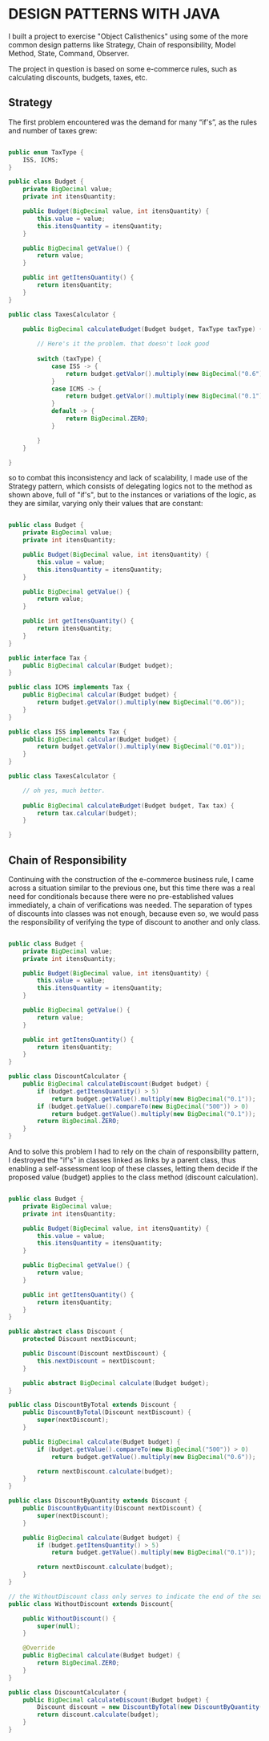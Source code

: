 # DESIGN PATTERNS WITH JAVA

I built a project to exercise "Object Calisthenics" using some of the more common design patterns like Strategy, Chain of responsibility, Model Method, State, Command, Observer.

The project in question is based on some e-commerce rules, such as calculating discounts, budgets, taxes, etc.

## Strategy

The first problem encountered was the demand for many “if's”, as the rules and number of taxes grew:

```java

public enum TaxType {
    ISS, ICMS;
}

public class Budget {
    private BigDecimal value;
    private int itensQuantity;

    public Budget(BigDecimal value, int itensQuantity) {
        this.value = value;
        this.itensQuantity = itensQuantity;
    }

    public BigDecimal getValue() {
        return value;
    }

    public int getItensQuantity() {
        return itensQuantity;
    }
}

public class TaxesCalculator {

    public BigDecimal calculateBudget(Budget budget, TaxType taxType) {
        
        // Here's it the problem. that doesn't look good
        
        switch (taxType) {
            case ISS -> {
                return budget.getValor().multiply(new BigDecimal("0.6"));
            }
            case ICMS -> {
                return budget.getValor().multiply(new BigDecimal("0.1"));
            }
            default -> {
                return BigDecimal.ZERO;
            }

        }
    }

}

```


so to combat this inconsistency and lack of scalability, I made use of the Strategy pattern, which consists of delegating logics not to the method as shown above, full of "if's", but to the instances or variations of the logic, as they are similar, varying only their values that are constant:

```java

public class Budget {
    private BigDecimal value;
    private int itensQuantity;

    public Budget(BigDecimal value, int itensQuantity) {
        this.value = value;
        this.itensQuantity = itensQuantity;
    }

    public BigDecimal getValue() {
        return value;
    }

    public int getItensQuantity() {
        return itensQuantity;
    }
}

public interface Tax {
    public BigDecimal calcular(Budget budget);
}

public class ICMS implements Tax {
    public BigDecimal calcular(Budget budget) {
        return budget.getValor().multiply(new BigDecimal("0.06"));
    }
}

public class ISS implements Tax {
    public BigDecimal calcular(Budget budget) {
        return budget.getValor().multiply(new BigDecimal("0.01"));
    }
}

public class TaxesCalculator {

    // oh yes, much better.
    
    public BigDecimal calculateBudget(Budget budget, Tax tax) {
        return tax.calcular(budget);
    }

}

```

## Chain of Responsibility

Continuing with the construction of the e-commerce business rule, I came across a situation similar to the previous one, but this time there was a real need for conditionals because there were no pre-established values immediately, a chain of verifications was needed. The separation of types of discounts into classes was not enough, because even so, we would pass the responsibility of verifying the type of discount to another and only class.

```java

public class Budget {
    private BigDecimal value;
    private int itensQuantity;

    public Budget(BigDecimal value, int itensQuantity) {
        this.value = value;
        this.itensQuantity = itensQuantity;
    }

    public BigDecimal getValue() {
        return value;
    }

    public int getItensQuantity() {
        return itensQuantity;
    }
}

public class DiscountCalculator {
    public BigDecimal calculateDiscount(Budget budget) {
        if (budget.getItensQuantity() > 5)
            return budget.getValue().multiply(new BigDecimal("0.1"));
        if (budget.getValue().compareTo(new BigDecimal("500")) > 0)
            return budget.getValue().multiply(new BigDecimal("0.1"));
        return BigDecimal.ZERO;
    }
}

```

And to solve this problem I had to rely on the chain of responsibility pattern, I destroyed the "if's" in classes linked as links by a parent class, thus enabling a self-assessment loop of these classes, letting them decide if the proposed value (budget) applies to the class method (discount calculation).


```java

public class Budget {
    private BigDecimal value;
    private int itensQuantity;

    public Budget(BigDecimal value, int itensQuantity) {
        this.value = value;
        this.itensQuantity = itensQuantity;
    }

    public BigDecimal getValue() {
        return value;
    }

    public int getItensQuantity() {
        return itensQuantity;
    }
}

public abstract class Discount {
    protected Discount nextDiscount;

    public Discount(Discount nextDiscount) {
        this.nextDiscount = nextDiscount;
    }

    public abstract BigDecimal calculate(Budget budget);
}

public class DiscountByTotal extends Discount {
    public DiscountByTotal(Discount nextDiscount) {
        super(nextDiscount);
    }

    public BigDecimal calculate(Budget budget) {
        if (budget.getValue().compareTo(new BigDecimal("500")) > 0)
            return budget.getValue().multiply(new BigDecimal("0.6"));

        return nextDiscount.calculate(budget);
    }
}

public class DiscountByQuantity extends Discount {
    public DiscountByQuantity(Discount nextDiscount) {
        super(nextDiscount);
    }

    public BigDecimal calculate(Budget budget) {
        if (budget.getItensQuantity() > 5)
            return budget.getValue().multiply(new BigDecimal("0.1"));

        return nextDiscount.calculate(budget);
    }
}

// the WithoutDiscount class only serves to indicate the end of the search for discounts and apply the full amount of the budget like as an "else" or "default"
public class WithoutDiscount extends Discount{

    public WithoutDiscount() {
        super(null);
    }

    @Override
    public BigDecimal calculate(Budget budget) {
        return BigDecimal.ZERO;
    }
}

public class DiscountCalculator {
    public BigDecimal calculateDiscount(Budget budget) {
        Discount discount = new DiscountByTotal(new DiscountByQuantity(new WithoutDiscount()));
        return discount.calculate(budget);
    }
}
```
